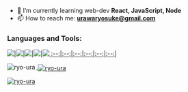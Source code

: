<!-- <h1 align="center">Hi 👋, I'm Ryosuke Urawa</h1> -->
<!-- <h3 align="center">An University student desiring to work as an engineer</h3> -->

- 🌱 I’m currently learning web-dev **React, JavaScript, Node**
- 📫 How to reach me: **urawaryosuke@gmail.com**

<!-- <h3 align="left">Connect with me:</h3>
<p align="left">
<a href="https://linkedin.com/in/https://www.linkedin.com/in/ryosuke-roy-urawa-63a19a223/" target="blank"><img align="center" src="https://raw.githubusercontent.com/rahuldkjain/github-profile-readme-generator/master/src/images/icons/Social/linked-in-alt.svg" alt="https://www.linkedin.com/in/ryosuke-roy-urawa-63a19a223/" height="30" width="40" /></a>
</p> -->

<h3 align="left">Languages and Tools:</h3>
<p align="left"> <a href="https://www.w3schools.com/cpp/" target="_blank" rel="noreferrer"> 
<!-- <img src="https://raw.githubusercontent.com/devicons/devicon/master/icons/cplusplus/cplusplus-original.svg" alt="cplusplus" width="40" height="40"/> </a>  -->

<!-- <a href="https://dart.dev" target="_blank" rel="noreferrer"> <img src="https://www.vectorlogo.zone/logos/dartlang/dartlang-icon.svg" alt="dart" width="40" height="40"/> </a> 

<a href="https://flutter.dev" target="_blank" rel="noreferrer"> <img src="https://www.vectorlogo.zone/logos/flutterio/flutterio-icon.svg" alt="flutter" width="40" height="40"/> </a> 
<a href="https://www.java.com" target="_blank" rel="noreferrer"> <img src="https://raw.githubusercontent.com/devicons/devicon/master/icons/java/java-original.svg" alt="java" width="40" height="40"/> </a> 
<a href="https://developer.mozilla.org/en-US/docs/Web/JavaScript" target="_blank" rel="noreferrer"> <img src="https://raw.githubusercontent.com/devicons/devicon/master/icons/javascript/javascript-original.svg" alt="javascript" width="40" height="40"/> </a> 
<a href="https://www.python.org" target="_blank" rel="noreferrer"> <img src="https://raw.githubusercontent.com/devicons/devicon/master/icons/python/python-original.svg" alt="python" width="40" height="40"/> </a> 
<a href="https://reactjs.org/" target="_blank" rel="noreferrer"> <img src="https://raw.githubusercontent.com/devicons/devicon/master/icons/react/react-original-wordmark.svg" alt="react" width="40" height="40"/> </a> </p> -->

<img src="https://img.shields.io/badge/-C++-1572B6.svg?logo=c%2B%2B&style=plastic">|<img src="https://img.shields.io/badge/-JavaScript-3399FF.svg?logo=javascript&style=plastic">|<img src="https://img.dart.io/badge/-Dart-eedcb3.svg?logo=Dart&style=plastic">|<img src="https://img.shields.io/badge/-Java-007396.svg?logo=java&style=plastic">|<img src="https://img.shields.io/badge/-Python-FFFF00.svg?logo=Python&style=plastic">
:--:|:--:|:--:|:--:|:--:|:--:|

<p><img align="left" src="https://github-readme-stats.vercel.app/api/top-langs?username=ryo-ura&show_icons=true&locale=en&layout=compact" alt="ryo-ura" /></p>

<p>&nbsp;<img align="center" src="https://github-readme-stats.vercel.app/api?username=ryo-ura&show_icons=true&locale=en" alt="ryo-ura" /></p>

<p><img align="center" src="https://github-readme-streak-stats.herokuapp.com/?user=ryo-ura&" alt="ryo-ura" /></p>
